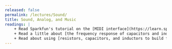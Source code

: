 ```yaml
---
released: false
permalink: /lectures/Sound/
title: Sound, Analog, and Music
readings: |
    + Read Sparkfun's tutorial on the [MIDI interface](https://learn.sparkfun.com/tutorials/midi-tutorial/all).
    + Read a little about [the frequency response of capacitors and inductors](http://artsites.ucsc.edu/EMS/music/tech_background/Z/impedance.html)
    + Read about using [resistors, capacitors, and inductors to build filters](https://circuitcellar.com/archive-article/analog-filter-essentials/)
---
```


